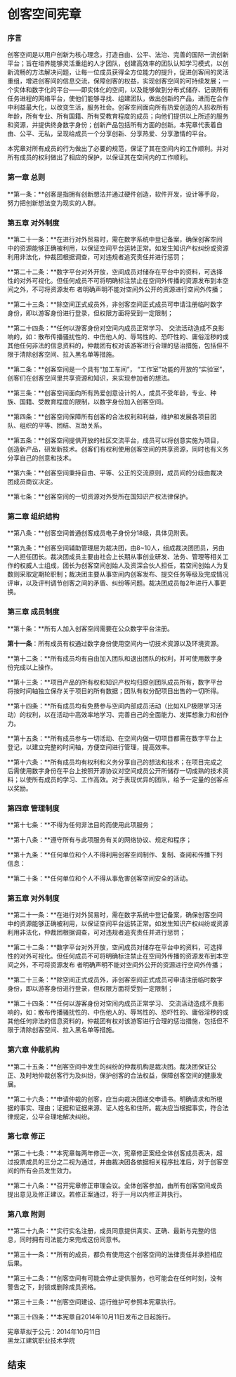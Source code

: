 ﻿# 创客空间宪章
### 序言

创客空间是以用户创新为核心理念，打造自由、公平、法治、完善的国际一流创新平台；旨在培养能够灵活重组的人才团队，创建高效率的团队认知学习模式，以创新流畅的方法解决问题，让每一位成员获得全方位能力的提升，促进创客间的灵活重组，增进创客间的信息交流，保障创客的权益，实现创客空间的可持续发展；一个实体和数字化的平台——即实体化的空间，以及能够做到分布式储存、记录所有任务进程的网络平台，使他们能够寻找、组建团队，做出创新的产品，进而在合作中利益最大化，以改变生活，服务社会。创客空间面向所有热爱创造的人招收所有年龄，所有专业、所有国籍、所有受教育程度的成员；向他们提供以上所述的服务和资源，并提供终身数字身份；创新产品包括所有方面的创新。本宪章代表着自由、公平、无私，呈现给成员一个分享创新、分享热爱、分享激情的平台。

本宪章对所有成员的行为做出了必要的规范，保证了其在空间内的工作顺利。并对所有成员的权利做出了相应的保护，以保证其在空间内的工作顺利。

### 第一章 总则

**第一条：**创客是指拥有创新想法并通过硬件创造，软件开发，设计等手段，努力把创新想法变为现实的人群。

### 第五章 对外制度

**第二十一条：**在进行对外贸易时，需在数字系统中登记备案，确保创客空间中的资源能够正确被利用，以保证空间平台运转正常。如发生知识产权纠纷或资源利用非法化，仲裁团根据调查，可对违规者追究责任并进行惩罚；

**第二十二条：**数字平台对外开放，空间成员对储存在平台中的资料，可选择性的对外可视化。但任何成员不可将明确标注禁止在空间外传播的资源发布到本空间之外，不可将资源发布
者明确声明不能对空间外公开的资源进行空间外传播；

**第二十三条：**除空间正式成员外，非创客空间正式成员可申请注册临时数字身份，即以游客身份进行登录，但权限方面将受到一定限制；

**第二十四条：**任何以游客身份对空间内成员正常学习、 交流活动造成不良影响的，如：散布传播骚扰性的、中伤他人的、辱骂性的、恐吓性的、庸俗淫秽的或其他任何非法的信息资料的，仲裁团有权对该游客进行合理的惩治措施，包括但不限于清除创客空间、拉入黑名单等措施。


**第二条：**创客空间是一个具有“加工车间”， “工作室”功能的开放的“实验室”，创客们在创客空间里共享资源和知识，来实现参加者的想法。

**第三条：**创客空间面向所有热爱创意设计的人，成员不受年龄，专业、种族、国籍、受教育程度的限制，以数字身份加入创客空间。

**第四条：**创客空间保障所有创客的合法权利和利益，维护和发展各项目团队、组织的平等、团结、互助关系。

**第五条：**创客空间提供开放的社区交流平台，成员可以将创意实施为项目，创造新产品，研发新技术。创客们有权利使用创客空间的共享资源，同时也有义务分享自己的创意和技术。

**第六条：**创客空间秉持自由、平等、公正的交流原则，成员间的分歧由裁决团成员商议决定。

**第七条：**创客空间的一切资源对外受所在国知识产权法律保护。

### 第二章 组织结构

**第八条：**创客空间普通创客成员电子身份分18级，具体见附表。

**第九条：**创客空间辅助管理层为裁决团，由8~10人，组成裁决团团员，另由一人担任团长。裁决团成员主要由社会上长期从事创业研发、法务、管理等相关工作的权威人士组成，团长为创客空间创始人及资深合伙人担任，若空间创始人为复数则采取定期轮职制；裁决团主要从事空间内创客发布、提交任务等级及完成情况评审，以及评判调节创客之间的矛盾、纠纷等问题。裁决团成员每2年进行人事更换。

### 第三章 成员制度

**第十条：**所有人加入创客空间需要在公众数字平台注册。

**第十一条**：所有成员有权通过数字身份使用空间内一切技术资源以及环境资源。

**第十二条：**所有成员均有自由加入团队和退出团队的权利，并可使用数字身份完成以上操作。

**第十三条：**项目产品的所有权和知识产权均归原创团队成员所有，数字平台将按时间轴独立保存关于项目的所有数据；团队有权分配项目出售的一切所得。

**第十四条：**所有成员均有免费参与空间内部成员活动（比如XLP极限学习活动）的权利，以在活动中高效率地学习、完善自己的全面能力、发挥想象力和创作力。

**第十五条：**所有成员参与一切活动、在空间内做一切项目都需在数字平台上登记，以建立完整的时间轴，方便空间进行管理，提高效率。

**第十六条：**所有成员均有权利和义务分享自己的想法和技术；在项目完成之后需使用数字身份在平台上按照开源协议对空间成员公开所储存一切成熟的技术资料；以使所有成员的学习、工作高效。对于表现优异的团队，给予一定量的创客点以奖励。

### 第四章 管理制度

**第十七条：**不得为任何非法目的而使用此项服务；

**第十八条：**遵守所有与此项服务有关的网络协议、规定和程序；

**第十九条：**任何单位和个人不得利用创客空间制作、复制、查阅和传播下列信息：

**第二十条：**任何单位和个人不得从事危害创客空间安全的活动。

### 第五章 对外制度

**第二十一条：**在进行对外贸易时，需在数字系统中登记备案，确保创客空间中的资源能够正确被利用，以保证空间平台运转正常。如发生知识产权纠纷或资源利用非法化，仲裁团根据调查，可对违规者追究责任并进行惩罚；

**第二十二条：**数字平台对外开放，空间成员对储存在平台中的资料，可选择性的对外可视化。但任何成员不可将明确标注禁止在空间外传播的资源发布到本空间之外，不可将资源发布
者明确声明不能对空间外公开的资源进行空间外传播；

**第二十三条：**除空间正式成员外，非创客空间正式成员可申请注册临时数字身份，即以游客身份进行登录，但权限方面将受到一定限制；

**第二十四条：**任何以游客身份对空间内成员正常学习、 交流活动造成不良影响的，如：散布传播骚扰性的、中伤他人的、辱骂性的、恐吓性的、庸俗淫秽的或其他任何非法的信息资料的，仲裁团有权对该游客进行合理的惩治措施，包括但不限于清除创客空间、拉入黑名单等措施。

### 第六章 仲裁机构

**第二十五条：**创客空间中发生的纠纷的仲裁机构是裁决团。裁决团保证公正、及时地仲裁创客行为及纠纷，保护创客的合法权益，保障创客空间的健康发展。

**第二十六条：**申请仲裁的创客，应当向裁决团递交申请书。明确请求和所根据的事实、理由；证据和证据来源、证人姓名和住所。裁决应当根据事实，符合法律规定，公平合理地解决纠纷。

### 第七章 修正

**第二十七条：**本宪章每两年修正一次，宪章修正案经全体创客成员表决，超过投票成员的三分之二视为通过，并由裁决团各依据相关程序批准后，对于创客空间的所有会员发生效力。

**第二十八条：**召开宪章修正审理会议。全体创客参加，由所有创客空间成员提出意见及修正建议。若修正案通过，将于一月以内修正并执行。

### 第八章 附则

**第二十九条：**实行实名注册，成员同意提供真实、正确、最新与完整的信息，同时拥有司法能力来完成这份同意书。

**第三十一条：**所有的成员，都负有使用这个创客空间的法律责任并承担相应后果。

**第三十二条：**创客空间有可能会停止提供服务，也可能会在任何时刻，没有警告之下，封锁或删除成员资格。

**第三十三条：**创客空间建设、运行维护可参照本宪章执行。

**第三十四条：**本宪章自2014年10月11日发布之日起施行。

宪章草拟于公元：2014年10月11日</br>黑龙江建筑职业技术学院

## 结束

